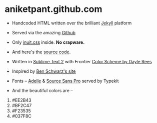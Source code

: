 aniketpant.github.com
=====================

 * Handcoded HTML written over the brilliant [Jekyll](https://github.com/mojombo/jekyll) platform
 * Served via the amazing [Github](https://github.com)
 * Only [inuit.css](https://github.com/csswizardry/inuit.css) inside. **No crapware.**
 * And here's the [source code](https://github.com/aniketpant/aniketpant.github.com).
 * Written in [Sublime Text 2](http://www.sublimetext.com/2) with Frontier [Color Scheme by Dayle Rees](https://github.com/daylerees/colour-schemes)

 
 * Inspired by [Ben Schwarz's site](http://germanforblack.com)
 * Fonts &ndash; [Adelle](https://typekit.com/fonts/adelle-web) &amp; [Source Sans Pro](https://typekit.com/fonts/source-sans-pro) served by Typekit
 * And the beautiful colors are &ndash;
  1. #EE2B43
  2. #BF2C47
  3. #F23535
  4. #037F8C